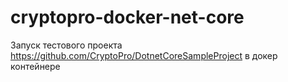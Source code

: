 # cryptopro-docker-net-core
Запуск тестового проекта https://github.com/CryptoPro/DotnetCoreSampleProject в докер контейнере
